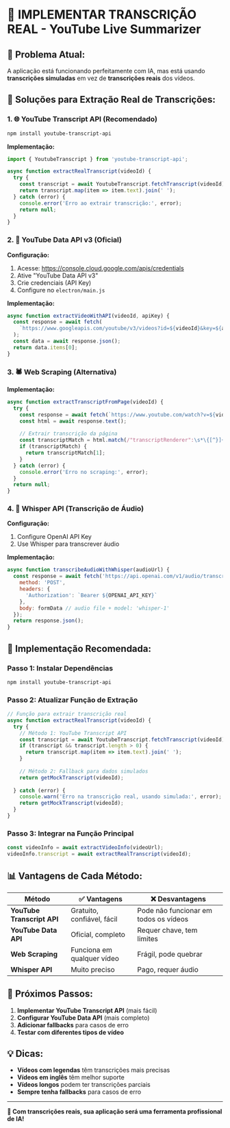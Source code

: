 # 📝 IMPLEMENTAR TRANSCRIÇÃO REAL - YouTube Live Summarizer

## 🎯 **Problema Atual:**

A aplicação está funcionando perfeitamente com IA, mas está usando **transcrições simuladas** em vez de **transcrições reais** dos vídeos.

## 🚀 **Soluções para Extração Real de Transcrições:**

### **1. 🌐 YouTube Transcript API (Recomendado)**

```bash
npm install youtube-transcript-api
```

**Implementação:**
```javascript
import { YoutubeTranscript } from 'youtube-transcript-api';

async function extractRealTranscript(videoId) {
  try {
    const transcript = await YoutubeTranscript.fetchTranscript(videoId);
    return transcript.map(item => item.text).join(' ');
  } catch (error) {
    console.error('Erro ao extrair transcrição:', error);
    return null;
  }
}
```

### **2. 🔑 YouTube Data API v3 (Oficial)**

**Configuração:**
1. Acesse: https://console.cloud.google.com/apis/credentials
2. Ative "YouTube Data API v3"
3. Crie credenciais (API Key)
4. Configure no `electron/main.js`

**Implementação:**
```javascript
async function extractVideoWithAPI(videoId, apiKey) {
  const response = await fetch(
    `https://www.googleapis.com/youtube/v3/videos?id=${videoId}&key=${apiKey}&part=snippet,contentDetails,statistics`
  );
  const data = await response.json();
  return data.items[0];
}
```

### **3. 🕷️ Web Scraping (Alternativa)**

**Implementação:**
```javascript
async function extractTranscriptFromPage(videoId) {
  try {
    const response = await fetch(`https://www.youtube.com/watch?v=${videoId}`);
    const html = await response.text();
    
    // Extrair transcrição da página
    const transcriptMatch = html.match(/"transcriptRenderer":\s*\{[^}]+"text":\s*\{[^}]+"runs":\s*\[([^\]]+)\]/);
    if (transcriptMatch) {
      return transcriptMatch[1];
    }
  } catch (error) {
    console.error('Erro no scraping:', error);
  }
  return null;
}
```

### **4. 🎵 Whisper API (Transcrição de Áudio)**

**Configuração:**
1. Configure OpenAI API Key
2. Use Whisper para transcrever áudio

**Implementação:**
```javascript
async function transcribeAudioWithWhisper(audioUrl) {
  const response = await fetch('https://api.openai.com/v1/audio/transcriptions', {
    method: 'POST',
    headers: {
      'Authorization': `Bearer ${OPENAI_API_KEY}`
    },
    body: formData // audio file + model: 'whisper-1'
  });
  return response.json();
}
```

## 🔧 **Implementação Recomendada:**

### **Passo 1: Instalar Dependências**
```bash
npm install youtube-transcript-api
```

### **Passo 2: Atualizar Função de Extração**
```javascript
// Função para extrair transcrição real
async function extractRealTranscript(videoId) {
  try {
    // Método 1: YouTube Transcript API
    const transcript = await YoutubeTranscript.fetchTranscript(videoId);
    if (transcript && transcript.length > 0) {
      return transcript.map(item => item.text).join(' ');
    }
    
    // Método 2: Fallback para dados simulados
    return getMockTranscript(videoId);
    
  } catch (error) {
    console.warn('Erro na transcrição real, usando simulada:', error);
    return getMockTranscript(videoId);
  }
}
```

### **Passo 3: Integrar na Função Principal**
```javascript
const videoInfo = await extractVideoInfo(videoUrl);
videoInfo.transcript = await extractRealTranscript(videoId);
```

## 📊 **Vantagens de Cada Método:**

| Método | ✅ Vantagens | ❌ Desvantagens |
|--------|-------------|------------------|
| **YouTube Transcript API** | Gratuito, confiável, fácil | Pode não funcionar em todos os vídeos |
| **YouTube Data API** | Oficial, completo | Requer chave, tem limites |
| **Web Scraping** | Funciona em qualquer vídeo | Frágil, pode quebrar |
| **Whisper API** | Muito preciso | Pago, requer áudio |

## 🎯 **Próximos Passos:**

1. **Implementar YouTube Transcript API** (mais fácil)
2. **Configurar YouTube Data API** (mais completo)
3. **Adicionar fallbacks** para casos de erro
4. **Testar com diferentes tipos de vídeo**

## 💡 **Dicas:**

- **Vídeos com legendas** têm transcrições mais precisas
- **Vídeos em inglês** têm melhor suporte
- **Vídeos longos** podem ter transcrições parciais
- **Sempre tenha fallbacks** para casos de erro

---

**🎯 Com transcrições reais, sua aplicação será uma ferramenta profissional de IA!**

